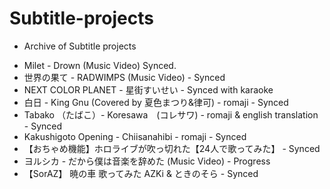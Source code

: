 # Subtitle-projects
* Archive of Subtitle projects

- Milet - Drown (Music Video) Synced.
- 世界の果て - RADWIMPS (Music Video) - Synced
- NEXT COLOR PLANET - 星街すいせい - Synced with karaoke
- 白日 - King Gnu (Covered by 夏色まつり&律可) - romaji - Synced
- Tabako （たばこ）-  Koresawa　(コレサワ) - romaji & english translation - Synced
- Kakushigoto Opening - Chiisanahibi - romaji - Synced
- 【おちゃめ機能】ホロライブが吹っ切れた【24人で歌ってみた】 - Synced
- ヨルシカ - だから僕は音楽を辞めた (Music Video) - Progress
- 【SorAZ】 暁の車 歌ってみた AZKi & ときのそら - Synced

